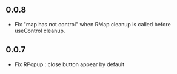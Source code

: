 ## 0.0.8

- Fix "map has not control" when RMap cleanup is called before useControl cleanup.

## 0.0.7

- Fix RPopup : close button appear by default
